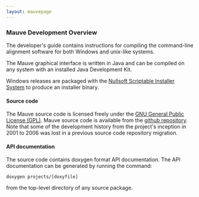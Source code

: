 ```yaml
---
layout: mauvepage
---
```


### Mauve Development Overview
The developer's guide contains instructions for compiling the command-line alignment software for both Windows and unix-like systems.

The Mauve graphical interface is written in Java and can be compiled on any system with an installed Java Development Kit.

Windows releases are packaged with the [Nullsoft Scriptable Installer System](http://nsis.sourceforge.net/Main_Page) to produce an installer binary.

#### Source code 

The Mauve source code is licensed freely under the [GNU General Public License (GPL)](http://www.gnu.org/copyleft/gpl.html).
Mauve source code is available from the [github repository](https://github.com/koadman/mauve). Note that some of the development history from the project's inception in 2001 to 2006 was lost in a previous source code repository migration.

#### API documentation 

The source code contains doxygen format API documentation. The API documentation can be generated by running the command:

`doxygen projects/[doxyfile]`

from the top-level directory of any source package.
